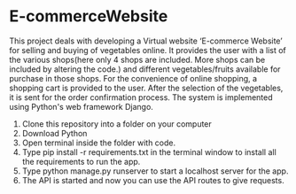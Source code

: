 # E-commerceWebsite
This project deals with developing a Virtual website ‘E-commerce Website’ for selling and buying of vegetables online. It provides the user with a list of the various shops(here only 4 shops are included. More shops can be included by altering the code.) and different vegetables/fruits available for purchase in those shops. For the convenience of online shopping, a shopping cart is provided to the user. After the selection of the vegetables, it is sent for the order confirmation process. The system is implemented using Python's web framework Django.

1. Clone this repository into a folder on your computer
2. Download Python
3. Open terminal inside the folder with code.
4. Type pip install -r requirements.txt in the terminal window to install all the requirements to run the app.
5. Type python manage.py runserver to start a localhost server for the app.
6. The API is started and now you can use the API routes to give requests.
